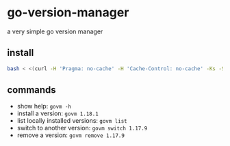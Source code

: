 # go-version-manager

a very simple go version manager



## install

```bash
bash < <(curl -H 'Pragma: no-cache' -H 'Cache-Control: no-cache' -Ks -S -L https://raw.githubusercontent.com/gitawego/go-version-manager/main/installer.sh)
```

## commands

- show help: `govm -h`
- install a version: `govm 1.18.1`
- list locally installed versions: `govm list`
- switch to another version: `govm switch 1.17.9`
- remove a version: `govm remove 1.17.9`
